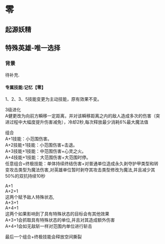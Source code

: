 # 零
## 起源妖精
## 特殊英雄-唯一选择
### 背景
待补充.

#### 专属技能:记忆【零】
1、2、3、5技能变更为主动技能，原有效果不变。

3级进化  
A健更改为向前方瞬移一定距离，并对该瞬移距离之内的敌人造成多次的伤害（突进过程中大幅度提升伤害减免），冷却2秒,每次释放最少消耗6%最大魔法值

组合  
A+1技能：小范围伤害。  
A+2技能+1技能：小范围伤害+击退。  
A+3技能+1技能：中范围伤害+心灵之火。  
A+4技能+1技能：大范围伤害+大范围时停。  
任意组合+终极技能：单体持续终结伤害+对普通单位造成永久剥夺护甲类型和转变攻击类型为魔法伤害,对英雄单位暂时剥夺其攻击类型修改为魔法,并且减少其50%的双抗持续10秒  

A+1  
A+2+1  
这两个赋予敌人特殊状态,  
A+3+1  
A+4+1  
这两个如果影响到了具有特殊状态的目标会有其他效果  
A+3+1会抓取具有特殊状态的单位,并且对其造成额外伤害  
A+4+1会如无敌斩一样对范围内单位进行斩击  

最后一个组合+终极技能会释放空间撕裂